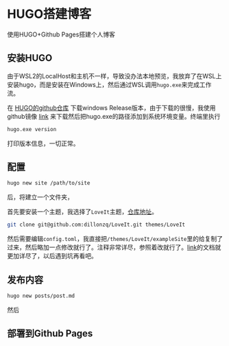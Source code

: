 # HUGO搭建博客


使用HUGO+Github Pages搭建个人博客

<!--more-->

## 安装HUGO

由于WSL2的LocalHost和主机不一样，导致没办法本地预览，我放弃了在WSL上安装hugo，而是安装在Windows上，然后通过WSL调用`hugo.exe`来完成工作流。

在 [HUGO的github仓库](https://github.com/gohugoio/hugo/) 下载windows Release版本，由于下载的很慢，我使用github镜像 [link](https://github.wuyanzheshui.workers.dev/) 来下载然后把hugo.exe的路径添加到系统环境变量。终端里执行

```bash
hugo.exe version
```

打印版本信息，一切正常。

## 配置
```bash
hugo new site /path/to/site
```

后，将建立一个文件夹，

首先要安装一个主题，我选择了`LoveIt`主题，[仓库地址](https://github.com/dillonzq/LoveIt/ )。

```bash
git clone git@github.com:dillonzq/LoveIt.git themes/LoveIt
```

然后需要编辑`config.toml`，我直接把`/themes/LoveIt/exampleSite`里的给复制了过来，然后略加一点修改就行了。注释非常详尽，参照着改就行了。[link](https://hugoloveit.com/)的文档就更加详尽了，以后遇到坑再看吧。

## 发布内容

```bash
hugo new posts/post.md
```
然后


## 部署到Github Pages


